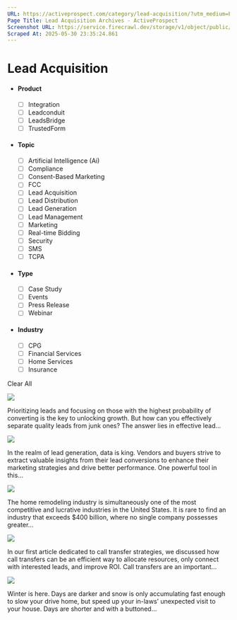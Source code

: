 ```yaml
---
URL: https://activeprospect.com/category/lead-acquisition/?utm_medium=Email&utm_source=Website&utm_campaign=AP-Email-InsideCBM-Oct
Page Title: Lead Acquisition Archives - ActiveProspect
Screenshot URL: https://service.firecrawl.dev/storage/v1/object/public/media/screenshot-765b606e-0d3c-49dc-8ae7-5f3341446c02.png
Scraped At: 2025-05-30 23:35:24.861
---
```

# Lead Acquisition



- #### Product


  - [ ] Integration
  - [ ] Leadconduit
  - [ ] LeadsBridge
  - [ ] TrustedForm
- #### Topic


  - [ ] Artificial Intelligence (Ai)
  - [ ] Compliance
  - [ ] Consent-Based Marketing
  - [ ] FCC
  - [ ] Lead Acquisition
  - [ ] Lead Distribution
  - [ ] Lead Generation
  - [ ] Lead Management
  - [ ] Marketing
  - [ ] Real-time Bidding
  - [ ] Security
  - [ ] SMS
  - [ ] TCPA
- #### Type


  - [ ] Case Study
  - [ ] Events
  - [ ] Press Release
  - [ ] Webinar
- #### Industry


  - [ ] CPG
  - [ ] Financial Services
  - [ ] Home Services
  - [ ] Insurance

Clear All

![](https://activeprospect.com/wp-content/uploads/2023/03/LeadFlow_feat-400x300.png)



Prioritizing leads and focusing on those with the highest probability of converting is the key to unlocking growth. But how can you effectively separate quality leads from junk ones? The answer lies in effective lead…


![](https://activeprospect.com/wp-content/uploads/2023/07/Sub-Ids_feat-400x300.png)



In the realm of lead generation, data is king. Vendors and buyers strive to extract valuable insights from their lead conversions to enhance their marketing strategies and drive better performance. One powerful tool in this…


![](https://activeprospect.com/wp-content/uploads/2023/04/Home-Remodeling-Leads_feat-400x300.png)



The home remodeling industry is simultaneously one of the most competitive and lucrative industries in the United States. It is rare to find an industry that exceeds $400 billion, where no single company possesses greater…


![](https://activeprospect.com/wp-content/uploads/2023/03/CT2-400x300.png)



In our first article dedicated to call transfer strategies, we discussed how call transfers can be an efficient way to allocate resources, only connect with interested leads, and improve ROI. Call transfers are an important…


![](https://activeprospect.com/wp-content/uploads/2023/01/Blog-Preview-400x300.png)



Winter is here. Days are darker and snow is only accumulating fast enough to slow your drive home, but speed up your in-laws’ unexpected visit to your house. Days are shorter and with a buttoned…



